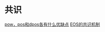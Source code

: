 # 共识

[pow，pos和dpos各有什么优缺点](https://www.zhihu.com/question/302286768/answer/956025646)
[EOS的共识机制](http://www.xiaomaojia.com/daka/6907.html)